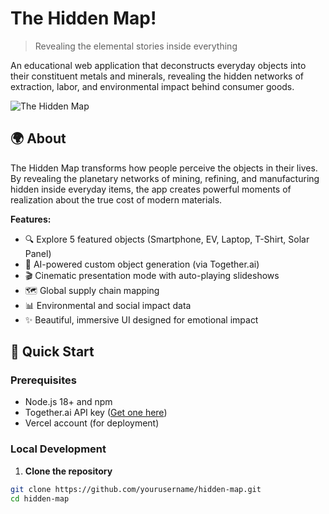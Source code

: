 # The Hidden Map!

> Revealing the elemental stories inside everything

An educational web application that deconstructs everyday objects into their constituent metals and minerals, revealing the hidden networks of extraction, labor, and environmental impact behind consumer goods.

![The Hidden Map](https://via.placeholder.com/1200x630/0f172a/06b6d4?text=The+Hidden+Map)

## 🌍 About

The Hidden Map transforms how people perceive the objects in their lives. By revealing the planetary networks of mining, refining, and manufacturing hidden inside everyday items, the app creates powerful moments of realization about the true cost of modern materials.

**Features:**
- 🔍 Explore 5 featured objects (Smartphone, EV, Laptop, T-Shirt, Solar Panel)
- 🤖 AI-powered custom object generation (via Together.ai)
- 🎬 Cinematic presentation mode with auto-playing slideshows
- 🗺️ Global supply chain mapping
- 📊 Environmental and social impact data
- ✨ Beautiful, immersive UI designed for emotional impact

## 🚀 Quick Start

### Prerequisites

- Node.js 18+ and npm
- Together.ai API key ([Get one here](https://api.together.xyz/))
- Vercel account (for deployment)

### Local Development

1. **Clone the repository**
```bash
git clone https://github.com/yourusername/hidden-map.git
cd hidden-map

